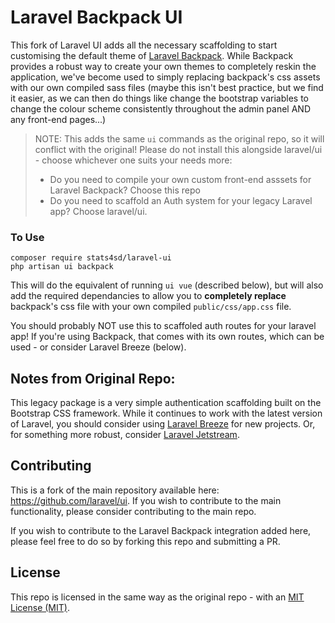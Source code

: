 # Laravel Backpack UI

This fork of Laravel UI adds all the necessary scaffolding to start customising the default theme of [Laravel Backpack](https://github.com/Laravel-Backpack/CRUD). While Backpack provides a robust way to create your own themes to completely reskin the application, we've become used to simply replacing backpack's css assets with our own compiled sass files (maybe this isn't best practice, but we find it easier, as we can then do things like change the bootstrap variables to change the colour scheme consistently throughout the admin panel AND any front-end pages...)


> NOTE: This adds the same `ui` commands as the original repo, so it will conflict with the original! Please do not install this alongside laravel/ui - choose whichever one suits your needs more: 
> - Do you need to compile your own custom front-end asssets for Laravel Backpack? Choose this repo
> - Do you need to scaffold an Auth system for your legacy Laravel app? Choose laravel/ui. 

### To Use

```
composer require stats4sd/laravel-ui
php artisan ui backpack
```

This will do the equivalent of running `ui vue` (described below), but will also add the required dependancies to allow you to **completely replace** backpack's css file with your own compiled `public/css/app.css` file. 

You should probably NOT use this to scaffoled auth routes for your laravel app! If you're using Backpack, that comes with its own routes, which can be used - or consider Laravel Breeze (below). 

## Notes from Original Repo:

This legacy package is a very simple authentication scaffolding built on the Bootstrap CSS framework. While it continues to work with the latest version of Laravel, you should consider using [Laravel Breeze](https://github.com/laravel/breeze) for new projects. Or, for something more robust, consider [Laravel Jetstream](https://github.com/laravel/jetstream).

## Contributing

This is a fork of the main repository available here: https://github.com/laravel/ui. If you wish to contribute to the main functionality, please consider contributing to the main repo.

If you wish to contribute to the Laravel Backpack integration added here, please feel free to do so by forking this repo and submitting a PR.

## License

This repo is licensed in the same way as the original repo - with an [MIT License (MIT)](LICENCE.md). 
